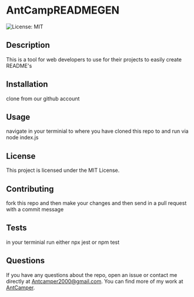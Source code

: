 # AntCampREADMEGEN

![License: MIT](https://img.shields.io/badge/License-MIT-blue.svg)

## Description

This is a tool for web developers to use for their projects to easily create README's

## Installation

clone from our github account

## Usage

navigate in your terminial to where you have cloned this repo to and run via node index.js

## License

This project is licensed under the MIT License.

## Contributing

fork this repo and then make your changes and then send in a pull request with a commit message

## Tests

in your terminial run either npx jest or npm test

## Questions

If you have any questions about the repo, open an issue or contact me directly at Antcamper2000@gmail.com. You can find more of my work at [AntCamper](https://github.com/AntCamper).
